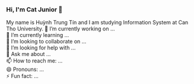 ### Hi, I'm Cat Junior 👋
My name is Huỳnh Trung Tín and I am studying Information System at Can Tho University.
🔭 I’m currently working on ...   
🌱 I’m currently learning ...   
👯 I’m looking to collaborate on ...   
🤔 I’m looking for help with ...   
💬 Ask me about ...   
📫 How to reach me: ...   
😄 Pronouns: ...   
⚡ Fun fact: ...   
